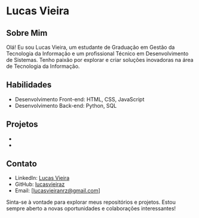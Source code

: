 # Lucas Vieira

## Sobre Mim

Olá! Eu sou Lucas Vieira, um estudante de Graduação em Gestão da Tecnologia da Informação e um profissional Técnico em Desenvolvimento de Sistemas. Tenho paixão por explorar e criar soluções inovadoras na área de Tecnologia da Informação.

## Habilidades

- Desenvolvimento Front-end: HTML, CSS, JavaScript
- Desenvolvimento Back-end: Python, SQL

## Projetos

- [Layout Responsivo - Ecommerce Amazon]: https://github.com/lucasvieiraz/Layout_responsivo_Amazon
- 
## Contato

- LinkedIn: [Lucas Vieira](https://www.linkedin.com/in/lucasvieiraz/)
- GitHub: [lucasvieiraz](https://github.com/lucasvieiraz)
- Email: [lucasvieiranrz@gmail.com]

Sinta-se à vontade para explorar meus repositórios e projetos. Estou sempre aberto a novas oportunidades e colaborações interessantes!
